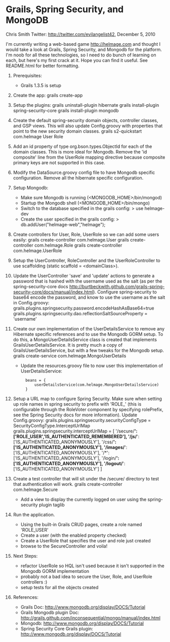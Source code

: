 Grails, Spring Security, and MongoDB
====================================

Chris Smith Twitter: <http://twitter.com/evilangelist42>, December 5, 2010

I'm currently writing a web-based game <http://helmage.com> and thought I would take a look at Grails, Spring Security, and Mongodb for the platform.  I'm noob for all these technologies, so I need to do bunch of learning on each, but here's my first crack at it.  Hope you can find it useful.  See README.html for better formatting.

1. Prerequisites:
    - Grails 1.3.5 is setup

2. Create the app:
        grails create-app

3. Setup the plugins:
        grails uninstall-plugin hibernate
        grails install-plugin spring-security-core
        grails install-plugin mongodb

4. Create the default spring-security domain objects, controller classes, and GSP views.  This will also update Config.groovy with properties that point to the new security domain classes.
        grails s2-quickstart com.helmage User Role
    
5. Add an id property of type org.bson.types.ObjectId for each of the domain classes.  This is more ideal for Mongodb.  Remove the 'id composite' line from the UserRole mapping directive because composite primary keys are not supported in this case.

6. Modify the DataSource.groovy config file to have Mongodb specific configuration.  Remove all the hibernate specific configuration.

7. Setup Mongodb:
    - Make sure Mongodb is running (<MONGODB_HOME>/bin/mongod)
    - Startup the Mongodb shell (<MONGODB_HOME>/bin/mongo)
    - Switch to the database specified in the grails config: > use helmage-dev
    - Create the user specified in the grails config: > db.addUser("helmage-web","helmage");

8. Create controllers for User, Role, UserRole so we can add some users easily:
        grails create-controller com.helmage.User
        grails create-controller com.helmage.Role
        grails create-controller com.helmage.UserRole

9. Setup the UserController, RoleController and the UserRoleController to use scaffolding (static scaffold = &lt;domainClass&gt;).

10. Update the UserController 'save' and 'update' actions to generate a password that is hashed with the username used as the salt (as per the spring-security-core docs <http://burtbeckwith.github.com/grails-spring-security-core/docs/manual/index.html>). Configure spring-security to base64 encode the password, and know to use the username as the salt in Config.groovy:
		grails.plugins.springsecurity.password.encodeHashAsBase64=true
		grails.plugins.springsecurity.dao.reflectionSaltSourceProperty = 'username'

11. Create our own implementation of the UserDetailsService to remove any Hibernate specific references and to use the Mongodb GORM setup.  To do this, a MongoUserDetailsService class is created that implements GrailsUserDetailsService.  It is pretty much a copy of GrailsUserDetailsService, but with a few tweaks for the Mongodb setup.
        grails create-service com.helmage.MongoUserDetails

    - Update the resources.groovy file to now user this implementation of UserDetailsService:

            beans = {
                userDetailsService(com.helmage.MongoUserDetailsService)
            }

12. Setup a URL map to configure Spring Security.  Make sure when setting up role names in spring security to prefix with 'ROLE_' (this is configurable through the RoleVoter component by specifying rolePrefix, see the Spring Security docs for more information).  Update Config.groovy:
		grails.plugins.springsecurity.securityConfigType = SecurityConfigType.InterceptUrlMap
		grails.plugins.springsecurity.interceptUrlMap = [
			'/secure/**':    ['ROLE_USER','IS_AUTHENTICATED_REMEMBERED'],
			'/js/**':        ['IS_AUTHENTICATED_ANONYMOUSLY'],
			'/css/**':       ['IS_AUTHENTICATED_ANONYMOUSLY'],
			'/images/**':    ['IS_AUTHENTICATED_ANONYMOUSLY'],
			'/*':            ['IS_AUTHENTICATED_ANONYMOUSLY'],
			'/login/**':     ['IS_AUTHENTICATED_ANONYMOUSLY'],
			'/logout/**':    ['IS_AUTHENTICATED_ANONYMOUSLY']
		]

13. Create a test controller that will sit under the /secure/ directory to test that authentication will work.
        grails create-controller com.helmage.Secure

    - Add a view to display the currently logged on user using the spring-security plugin taglib

14. Run the application.
    - Using the built-in Grails CRUD pages, create a role named 'ROLE_USER'
    - Create a user (with the enabled property checked)
    - Create a UserRole that specifies the user and role just created
    - browse to the SecureController and voila!

15. Next Steps:
    - refactor UserRole so HQL isn't used because it isn't supported in the Mongodb GORM implementation
    - probably not a bad idea to secure the User, Role, and UserRole controllers :)
    - setup tests for all the objects created

16. References:
    - Grails Doc: <http://www.mongodb.org/display/DOCS/Tutorial>
    - Grails Mongodb plugin Doc: <http://grails.github.com/inconsequential/mongo/manual/index.html>
    - Mongodb: <http://www.mongodb.org/display/DOCS/Tutorial>
    - Spring Security Core Grails plugin: <http://www.mongodb.org/display/DOCS/Tutorial>
